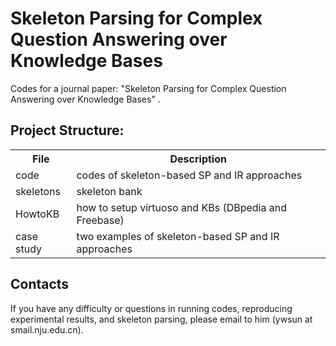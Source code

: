 # Skeleton Parsing for Complex Question Answering over Knowledge Bases

Codes for a journal paper: "Skeleton Parsing for Complex Question Answering over Knowledge Bases" . 

## Project Structure:

<table>
    <tr>
        <th>File</th><th>Description</th>
    </tr>
    <tr>
        <td>code</td><td>codes of skeleton-based SP and IR approaches</td>
    </tr>
    <tr>
        <td>skeletons</td><td>skeleton bank</td>
    </tr>
	<tr>
        <td>HowtoKB</td><td>how to setup virtuoso and KBs (DBpedia and Freebase)</td>
    </tr>
	<tr>
        <td>case study</td><td>two examples of skeleton-based SP and IR approaches</td>
    </tr>
</table>
 

## Contacts
If you have any difficulty or questions in running codes, reproducing experimental results, and skeleton parsing, please email to him (ywsun at smail.nju.edu.cn). 


